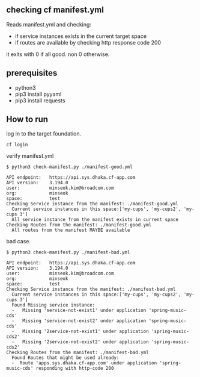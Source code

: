 ## checking cf manifest.yml
Reads manifest.yml and checking:
- if service instances exists in the current target space
- if routes are available by checking http response code 200

it exits with 0 if all good. non 0 otherwise.

## prerequisites
- python3
- pip3 install pyyaml
- pip3 install requests
## How to run

log in to the target foundation.
```
cf login
```

verify manifest.yml
```
$ python3 check-manifest.py ./manifest-good.yml

API endpoint:   https://api.sys.dhaka.cf-app.com
API version:    3.194.0
user:           minseok.kim@broadcom.com
org:            minseok
space:          test
Checking Service instance from the manifest: ./manifest-good.yml
  Current service instances in this space:['my-cups', 'my-cups2', 'my-cups 3']
  All service instance from the manifest exists in current space
Checking Routes from the manifest: ./manifest-good.yml
  All routes from the manifest MAYBE available
```

bad case.
```
$ python3 check-manifest.py ./manifest-bad.yml

API endpoint:   https://api.sys.dhaka.cf-app.com
API version:    3.194.0
user:           minseok.kim@broadcom.com
org:            minseok
space:          test
Checking Service instance from the manifest: ./manifest-bad.yml
  Current service instances in this space:['my-cups', 'my-cups2', 'my-cups 3']
  Found Missing service instance:
  -   Missing 'service-not-exist1' under application 'spring-music-cds'
  -   Missing 'service-not-exist2' under application 'spring-music-cds'
  -   Missing '2service-not-exist1' under application 'spring-music-cds2'
  -   Missing '2service-not-exist2' under application 'spring-music-cds2'
Checking Routes from the manifest: ./manifest-bad.yml
  Found Routes that might be used already:
  -  Route 'apps.sys.dhaka.cf-app.com' under application 'spring-music-cds' responding with http-code 200
```